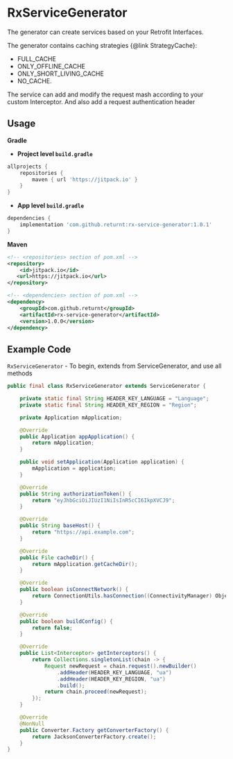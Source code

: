 # RxServiceGenerator
The generator can create services based on your Retrofit Interfaces.

The generator contains caching strategies {@link StrategyCache}: 

- FULL_CACHE
- ONLY_OFFLINE_CACHE
- ONLY_SHORT_LIVING_CACHE
- NO_CACHE.

The service can add and modify the request mash according to your custom Interceptor. And also add a request authentication header

## Usage

**Gradle**

- **Project level `build.gradle`**
```gradle
allprojects {
    repositories {
        maven { url 'https://jitpack.io' }
    }
}
```
- **App level `build.gradle`**
```gradle
dependencies {
    implementation 'com.github.returnt:rx-service-generator:1.0.1'
}
```

**Maven**

```xml
<!-- <repositories> section of pom.xml -->
<repository>
    <id>jitpack.io</id>
   <url>https://jitpack.io</url>
</repository>

<!-- <dependencies> section of pom.xml -->
<dependency>
    <groupId>com.github.returnt</groupId>
    <artifactId>rx-service-generator</artifactId>
    <version>1.0.0</version>
</dependency>
```

## Example Code 

`RxServiceGenerator` - To begin, extends from ServiceGenerator, and use all methods

```java
public final class RxServiceGenerator extends ServiceGenerator {

    private static final String HEADER_KEY_LANGUAGE = "Language";
    private static final String HEADER_KEY_REGION = "Region";

    private Application mApplication;

    @Override
    public Application appApplication() {
        return mApplication;
    }

    public void setApplication(Application application) {
        mApplication = application;
    }

    @Override
    public String authorizationToken() {
        return "eyJhbGciOiJIUzI1NiIsInR5cCI6IkpXVCJ9";
    }

    @Override
    public String baseHost() {
        return "https://api.example.com";
    }

    @Override
    public File cacheDir() {
        return mApplication.getCacheDir();
    }

    @Override
    public boolean isConnectNetwork() {
        return ConnectionUtils.hasConnection((ConnectivityManager) Objects.requireNonNull(mRatesApplication.getSystemService(Context.CONNECTIVITY_SERVICE)));
    }

    @Override
    public boolean buildConfig() {
        return false;
    }

    @Override
    public List<Interceptor> getInterceptors() {
        return Collections.singletonList(chain -> {
            Request newRequest = chain.request().newBuilder()
                .addHeader(HEADER_KEY_LANGUAGE, "ua")
                .addHeader(HEADER_KEY_REGION, "ua")
                .build();
            return chain.proceed(newRequest);
        });
    }

    @Override
    @NonNull
    public Converter.Factory getConverterFactory() {
        return JacksonConverterFactory.create();
    }
}
```
